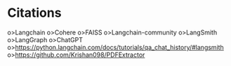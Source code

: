 # Citations
o>Langchain
o>Cohere
o>FAISS
o>Langchain-community
o>LangSmith
o>LangGraph
o>ChatGPT
o>https://python.langchain.com/docs/tutorials/qa_chat_history/#langsmith
o>https://github.com/Krishan098/PDFExtractor